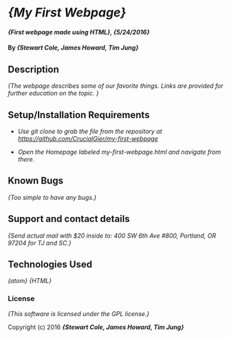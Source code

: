 # _{My First Webpage}_

#### _{First webpage made using HTML}, {5/24/2016}_

#### By _**{Stewart Cole, James Howard, Tim Jung}**_

## Description

_{The webpage describes some of our favorite things. Links are provided for further education on the topic. }_

## Setup/Installation Requirements

* _Use git clone to grab the file from the repository at https://github.com/CrucialGier/my-first-webpage_

* _Open the Homepage labeled my-first-webpage.html and navigate from there._

## Known Bugs

_{Too simple to have any bugs.}_

## Support and contact details

_{Send actual mail with $20 inside to: 400 SW 6th Ave #800, Portland, OR 97204 for TJ and SC.}_

## Technologies Used

_{atom}_
_{HTML}_

### License

*{This software is licensed under the GPL license.}*

Copyright (c) 2016 **_{Stewart Cole, James Howard, Tim Jung}_**
